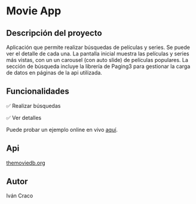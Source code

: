 <h1>Movie App</h1>
<h2>Descripción del proyecto</h2>
<p>Aplicación que permite realizar búsquedas de películas y series. Se puede ver el detalle de cada una. La pantalla inicial muestra las  películas y series más vistas, con un un carousel (con auto slide) de películas populares. La sección de búsqueda incluye la librería de Paging3 para gestionar la carga de datos en páginas de la api utilizada.</p>
<h2>Funcionalidades</h2>
<p>&#9989 Realizar búsquedas</p>
<p>&#9989 Ver detalles</p>
<p>Puede probar un ejemplo online en vivo <a href="https://appetize.io/embed/jvh6nmhp6osps2twv3tsrrbrym" target="_blank">aquí</a>.</p>
<h2>Api</h2>
<a href="https://www.themoviedb.org/" target="_blank">themoviedb.org</a>
<h2>Autor</h2>
<span>Iván Craco</span>
